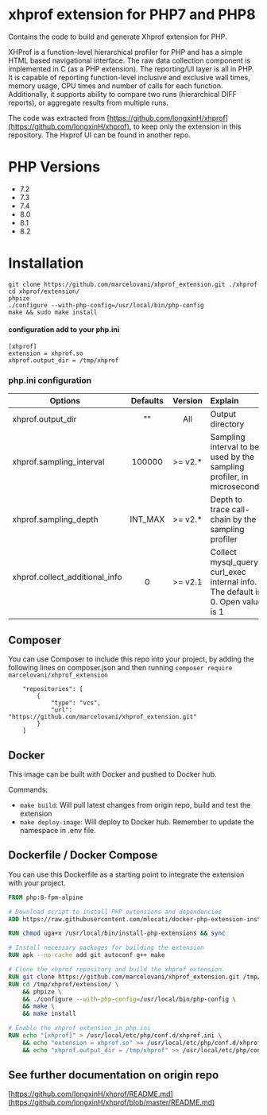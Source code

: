 # xhprof extension for PHP7 and PHP8
Contains the code to build and generate Xhprof extension for PHP.

XHProf is a function-level hierarchical profiler for PHP and has a simple HTML based navigational interface. The raw data collection component is implemented in C (as a PHP extension). The reporting/UI layer is all in PHP. It is capable of reporting function-level inclusive and exclusive wall times, memory usage, CPU times and number of calls for each function. Additionally, it supports ability to compare two runs (hierarchical DIFF reports), or aggregate results from multiple runs.

The code was extracted from [https://github.com/longxinH/xhprof](https://github.com/longxinH/xhprof), to keep only the extension in this repository. The Hxprof UI can be found in another repo.

# PHP Versions
- 7.2
- 7.3
- 7.4
- 8.0
- 8.1
- 8.2

# Installation
```
git clone https://github.com/marcelovani/xhprof_extension.git ./xhprof
cd xhprof/extension/
phpize
./configure --with-php-config=/usr/local/bin/php-config
make && sudo make install
```

#### configuration add to your php.ini
```
[xhprof]
extension = xhprof.so
xhprof.output_dir = /tmp/xhprof
```

### php.ini configuration
|      Options        |  Defaults  |  Version  |  Explain  |
| --------------- |:-------------:|:-------------:|:---------|
|xhprof.output_dir  | "" | All |Output directory|
|xhprof.sampling_interval  | 100000 | >= v2.* | Sampling interval to be used by the sampling profiler, in microseconds|
|xhprof.sampling_depth  | INT_MAX | >= v2.* | Depth to trace call-chain by the sampling profiler|
|xhprof.collect_additional_info  | 0 | >= v2.1 | Collect mysql_query, curl_exec internal info. The default is 0. Open value is 1|

## Composer
You can use Composer to include this repo into your project, by adding the following lines on composer.json and then
running `composer require marcelovani/xhprof_extension`

```
    "repositories": [
        {
            "type": "vcs",
            "url": "https://github.com/marcelovani/xhprof_extension.git"
        }
    ]
```

## Docker
This image can be built with Docker and pushed to Docker hub.

Commands:
- `make build`: Will pull latest changes from origin repo, build and test the extension
- `make deploy-image`: Will deploy to Docker hub. Remember to update the namespace in .env file.

## Dockerfile / Docker Compose
You can use this Dockerfile as a starting point to integrate the extension with your project.

```Dockerfile
FROM php:8-fpm-alpine

# Download script to install PHP extensions and dependencies
ADD https://raw.githubusercontent.com/mlocati/docker-php-extension-installer/master/install-php-extensions /usr/local/bin/

RUN chmod uga+x /usr/local/bin/install-php-extensions && sync

# Install necessary packages for building the extension
RUN apk --no-cache add git autoconf g++ make

# Clone the xhprof repository and build the xhprof extension.
RUN git clone https://github.com/marcelovani/xhprof_extension.git /tmp/xhprof
RUN cd /tmp/xhprof/extension/ \
    && phpize \
    && ./configure --with-php-config=/usr/local/bin/php-config \
    && make \
    && make install

# Enable the xhprof extension in php.ini
RUN echo "[xhprof]" > /usr/local/etc/php/conf.d/xhprof.ini \
    && echo "extension = xhprof.so" >> /usr/local/etc/php/conf.d/xhprof.ini \
    && echo "xhprof.output_dir = /tmp/xhprof" >> /usr/local/etc/php/conf.d/xhprof.ini
```

## See further documentation on origin repo
[https://github.com/longxinH/xhprof/README.md](https://github.com/longxinH/xhprof/blob/master/README.md)

